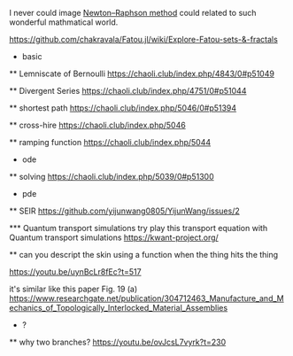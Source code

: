 I never could image [Newton–Raphson method](https://en.wikipedia.org/wiki/Newton%27s_method) could related to such wonderful mathmatical world.


https://github.com/chakravala/Fatou.jl/wiki/Explore-Fatou-sets-&-fractals

* basic

** Lemniscate of Bernoulli 
https://chaoli.club/index.php/4843/0#p51049

** Divergent Series
https://chaoli.club/index.php/4751/0#p51044

** shortest path
https://chaoli.club/index.php/5046/0#p51394

** cross-hire
https://chaoli.club/index.php/5046

** ramping function
https://chaoli.club/index.php/5044

* ode

** solving
https://chaoli.club/index.php/5039/0#p51300

* pde

** SEIR 
https://github.com/yijunwang0805/YijunWang/issues/2

*** Quantum transport simulations
try play this transport equation with Quantum transport simulations
https://kwant-project.org/

** can you descript the skin using a function when the thing hits the thing

https://youtu.be/uynBcLr8fEc?t=517

it's similar like this paper Fig. 19 (a)
https://www.researchgate.net/publication/304712463_Manufacture_and_Mechanics_of_Topologically_Interlocked_Material_Assemblies

* ?

** why two branches?
https://youtu.be/ovJcsL7vyrk?t=230
